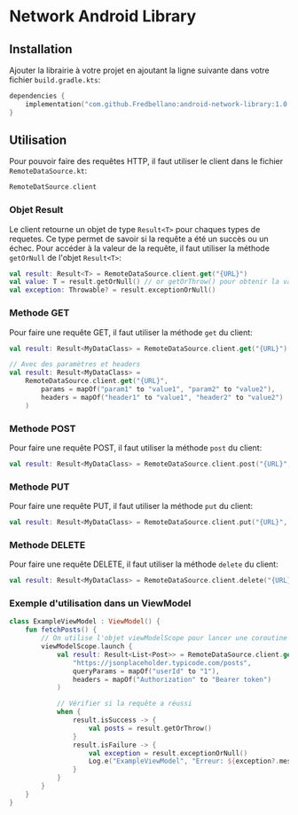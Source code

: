 # Network Android Library

## Installation

Ajouter la librairie à votre projet en ajoutant la ligne suivante dans votre fichier
`build.gradle.kts`:

```kotlin
dependencies {
    implementation("com.github.Fredbellano:android-network-library:1.0.2")
}
```

## Utilisation

Pour pouvoir faire des requêtes HTTP, il faut utiliser le client dans le fichier `RemoteDataSource.kt`:

```kotlin
RemoteDatSource.client
```

### Objet Result

Le client retourne un objet de type `Result<T>` pour chaques types de requetes.
Ce type permet de savoir si la requête a été un succès ou un échec.
Pour accéder à la valeur de la requête, il faut utiliser la méthode `getOrNull` de l'objet `Result<T>`:

```kotlin
val result: Result<T> = RemoteDataSource.client.get("{URL}")
val value: T = result.getOrNull() // or getOrThrow() pour obtenir la valeur ou lancer une exception
val exception: Throwable? = result.exceptionOrNull()
```

### Methode GET

Pour faire une requête GET, il faut utiliser la méthode `get` du client:

```kotlin
val result: Result<MyDataClass> = RemoteDataSource.client.get("{URL}")

// Avec des paramètres et headers
val result: Result<MyDataClass> =
    RemoteDataSource.client.get("{URL}",
        params = mapOf("param1" to "value1", "param2" to "value2"),
        headers = mapOf("header1" to "value1", "header2" to "value2")
    )
```

### Methode POST

Pour faire une requête POST, il faut utiliser la méthode `post` du client:

```kotlin
val result: Result<MyDataClass> = RemoteDataSource.client.post("{URL}", body = MyDataClass())
```

### Methode PUT

Pour faire une requête PUT, il faut utiliser la méthode `put` du client:

```kotlin
val result: Result<MyDataClass> = RemoteDataSource.client.put("{URL}", body = MyDataClass())
```

### Methode DELETE

Pour faire une requête DELETE, il faut utiliser la méthode `delete` du client:

```kotlin
val result: Result<MyDataClass> = RemoteDataSource.client.delete("{URL}")
```

### Exemple d'utilisation dans un ViewModel

```kotlin
class ExampleViewModel : ViewModel() {
    fun fetchPosts() {
        // On utilise l'objet viewModelScope pour lancer une coroutine et faire notre appel réseau
        viewModelScope.launch {
            val result: Result<List<Post>> = RemoteDataSource.client.get(
                "https://jsonplaceholder.typicode.com/posts",
                queryParams = mapOf("userId" to "1"),
                headers = mapOf("Authorization" to "Bearer token")
            )

            // Vérifier si la requête a réussi
            when {
                result.isSuccess -> {
                    val posts = result.getOrThrow()
                }
                result.isFailure -> {
                    val exception = result.exceptionOrNull()
                    Log.e("ExampleViewModel", "Erreur: ${exception?.message}")
                }
            }
        }
    }
}
```
